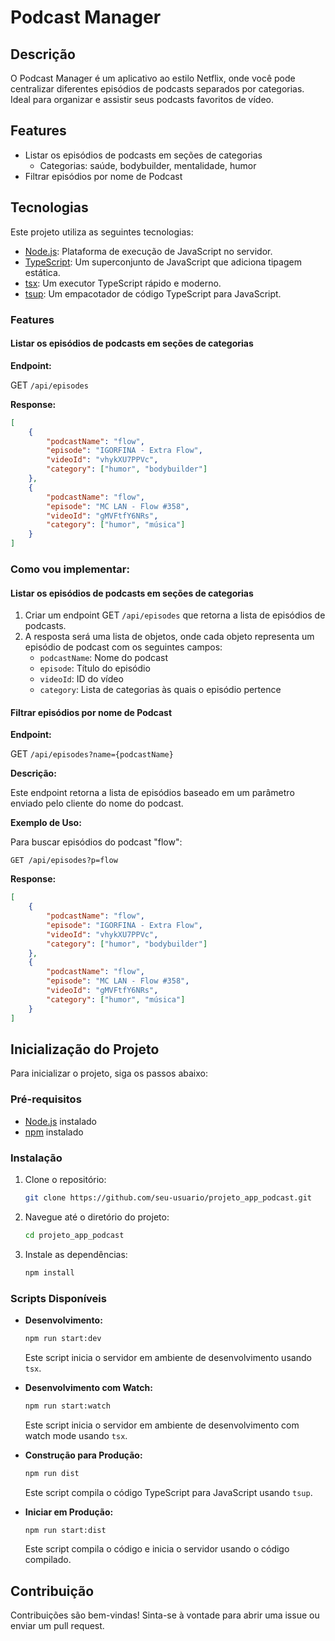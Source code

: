 # Podcast Manager

## Descrição

O Podcast Manager é um aplicativo ao estilo Netflix, onde você pode centralizar diferentes episódios de podcasts separados por categorias. Ideal para organizar e assistir seus podcasts favoritos de vídeo.

## Features

-   Listar os episódios de podcasts em seções de categorias
    -   Categorias: saúde, bodybuilder, mentalidade, humor
-   Filtrar episódios por nome de Podcast

## Tecnologias

Este projeto utiliza as seguintes tecnologias:

-   [Node.js](https://nodejs.org/): Plataforma de execução de JavaScript no servidor.
-   [TypeScript](https://www.typescriptlang.org/): Um superconjunto de JavaScript que adiciona tipagem estática.
-   [tsx](https://github.com/esbuild-kit/tsx): Um executor TypeScript rápido e moderno.
-   [tsup](https://tsup.egoist.dev/): Um empacotador de código TypeScript para JavaScript.

### Features

#### Listar os episódios de podcasts em seções de categorias

**Endpoint:**

GET `/api/episodes`

**Response:**

```json
[
    {
        "podcastName": "flow",
        "episode": "IGORFINA - Extra Flow",
        "videoId": "vhykXU7PPVc",
        "category": ["humor", "bodybuilder"]
    },
    {
        "podcastName": "flow",
        "episode": "MC LAN - Flow #358",
        "videoId": "gMVFtfY6NRs",
        "category": ["humor", "música"]
    }
]
```

### Como vou implementar:

#### Listar os episódios de podcasts em seções de categorias

1. Criar um endpoint GET `/api/episodes` que retorna a lista de episódios de podcasts.
2. A resposta será uma lista de objetos, onde cada objeto representa um episódio de podcast com os seguintes campos:
    - `podcastName`: Nome do podcast
    - `episode`: Título do episódio
    - `videoId`: ID do vídeo
    - `category`: Lista de categorias às quais o episódio pertence

#### Filtrar episódios por nome de Podcast

**Endpoint:**

GET `/api/episodes?name={podcastName}`

**Descrição:**

Este endpoint retorna a lista de episódios baseado em um parâmetro enviado pelo cliente do nome do podcast.

**Exemplo de Uso:**

Para buscar episódios do podcast "flow":

```
GET /api/episodes?p=flow
```

**Response:**

```json
[
    {
        "podcastName": "flow",
        "episode": "IGORFINA - Extra Flow",
        "videoId": "vhykXU7PPVc",
        "category": ["humor", "bodybuilder"]
    },
    {
        "podcastName": "flow",
        "episode": "MC LAN - Flow #358",
        "videoId": "gMVFtfY6NRs",
        "category": ["humor", "música"]
    }
]
```

## Inicialização do Projeto

Para inicializar o projeto, siga os passos abaixo:

### Pré-requisitos

-   [Node.js](https://nodejs.org/) instalado
-   [npm](https://www.npmjs.com/) instalado

### Instalação

1. Clone o repositório:
    ```sh
    git clone https://github.com/seu-usuario/projeto_app_podcast.git
    ```
2. Navegue até o diretório do projeto:
    ```sh
    cd projeto_app_podcast
    ```
3. Instale as dependências:
    ```sh
    npm install
    ```

### Scripts Disponíveis

-   **Desenvolvimento:**

    ```sh
    npm run start:dev
    ```

    Este script inicia o servidor em ambiente de desenvolvimento usando `tsx`.

-   **Desenvolvimento com Watch:**

    ```sh
    npm run start:watch
    ```

    Este script inicia o servidor em ambiente de desenvolvimento com watch mode usando `tsx`.

-   **Construção para Produção:**

    ```sh
    npm run dist
    ```

    Este script compila o código TypeScript para JavaScript usando `tsup`.

-   **Iniciar em Produção:**
    ```sh
    npm run start:dist
    ```
    Este script compila o código e inicia o servidor usando o código compilado.

## Contribuição

Contribuições são bem-vindas! Sinta-se à vontade para abrir uma issue ou enviar um pull request.
